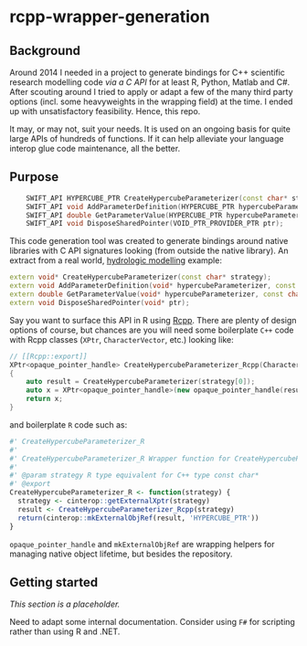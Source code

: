 # rcpp-wrapper-generation

## Background

Around 2014 I needed in a project to generate bindings for C++ scientific research modelling code _via a C API_ for at least R, Python, Matlab and C#. After scouting around I tried to apply or adapt a few of the many third party options (incl. some heavyweights in the wrapping field) at the time. I ended up with unsatisfactory feasibility. Hence, this repo.

It may, or may not, suit your needs. It is used on an ongoing basis for quite large APIs of hundreds of functions. If it can help alleviate your language interop glue code maintenance, all the better.

## Purpose

```c++
	SWIFT_API HYPERCUBE_PTR CreateHypercubeParameterizer(const char* strategy);
	SWIFT_API void AddParameterDefinition(HYPERCUBE_PTR hypercubeParameterizer, const char* variableName, double min, double max, double value);
	SWIFT_API double GetParameterValue(HYPERCUBE_PTR hypercubeParameterizer, const char* variableName);
	SWIFT_API void DisposeSharedPointer(VOID_PTR_PROVIDER_PTR ptr);
```

This code generation tool was created to generate bindings around native libraries with C API signatures looking (from outside the native library). An extract from a real world, [hydrologic modelling](https://www.mssanz.org.au/modsim2015/L15/perraud.pdf) example:

```c++
extern void* CreateHypercubeParameterizer(const char* strategy);
extern void AddParameterDefinition(void* hypercubeParameterizer, const char* variableName, double min, double max, double value);
extern double GetParameterValue(void* hypercubeParameterizer, const char* variableName);
extern void DisposeSharedPointer(void* ptr);
```

Say you want to surface this API in R using [Rcpp](http://www.rcpp.org/). There are plenty of design options of course, but chances are you will need some boilerplate `C++` code with Rcpp classes (`XPtr`, `CharacterVector`, etc.) looking like:

```c++
// [[Rcpp::export]]
XPtr<opaque_pointer_handle> CreateHypercubeParameterizer_Rcpp(CharacterVector strategy)
{
    auto result = CreateHypercubeParameterizer(strategy[0]);
    auto x = XPtr<opaque_pointer_handle>(new opaque_pointer_handle(result));
    return x;
}
```

and boilerplate `R` code such as:

```R
#' CreateHypercubeParameterizer_R
#'
#' CreateHypercubeParameterizer_R Wrapper function for CreateHypercubeParameterizer
#'
#' @param strategy R type equivalent for C++ type const char*
#' @export
CreateHypercubeParameterizer_R <- function(strategy) {
  strategy <- cinterop::getExternalXptr(strategy)
  result <- CreateHypercubeParameterizer_Rcpp(strategy)
  return(cinterop::mkExternalObjRef(result, 'HYPERCUBE_PTR'))
}
```

`opaque_pointer_handle` and `mkExternalObjRef` are wrapping helpers for managing native object lifetime, but besides the repository.

## Getting started

_This section is a placeholder._

Need to adapt some internal documentation. Consider using `F#` for scripting rather than using R and .NET.